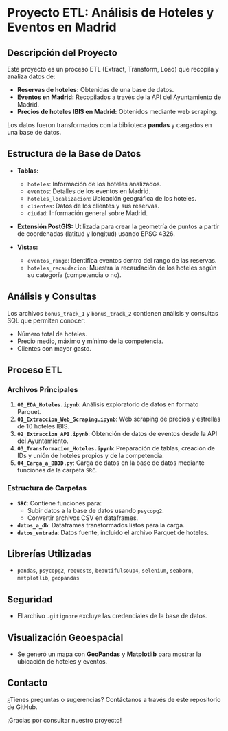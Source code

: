 # Proyecto ETL: Análisis de Hoteles y Eventos en Madrid

## Descripción del Proyecto
Este proyecto es un proceso ETL (Extract, Transform, Load) que recopila y analiza datos de:
- **Reservas de hoteles:** Obtenidas de una base de datos.
- **Eventos en Madrid:** Recopilados a través de la API del Ayuntamiento de Madrid.
- **Precios de hoteles IBIS en Madrid:** Obtenidos mediante web scraping.

Los datos fueron transformados con la biblioteca **pandas** y cargados en una base de datos.

## Estructura de la Base de Datos
- **Tablas:**
  - `hoteles`: Información de los hoteles analizados.
  - `eventos`: Detalles de los eventos en Madrid.
  - `hoteles_localizacion`: Ubicación geográfica de los hoteles.
  - `clientes`: Datos de los clientes y sus reservas.
  - `ciudad`: Información general sobre Madrid.

- **Extensión PostGIS:** Utilizada para crear la geometría de puntos a partir de coordenadas (latitud y longitud) usando EPSG 4326.

- **Vistas:**
  - `eventos_rango`: Identifica eventos dentro del rango de las reservas.
  - `hoteles_recaudacion`: Muestra la recaudación de los hoteles según su categoría (competencia o no).

## Análisis y Consultas
Los archivos `bonus_track_1` y `bonus_track_2` contienen análisis y consultas SQL que permiten conocer:
- Número total de hoteles.
- Precio medio, máximo y mínimo de la competencia.
- Clientes con mayor gasto.

## Proceso ETL
### Archivos Principales
1. **`00_EDA_Hoteles.ipynb`**: Análisis exploratorio de datos en formato Parquet.
2. **`01_Extraccion_Web_Scraping.ipynb`**: Web scraping de precios y estrellas de 10 hoteles IBIS.
3. **`02_Extraccion_API.ipynb`**: Obtención de datos de eventos desde la API del Ayuntamiento.
4. **`03_Transformacion_Hoteles.ipynb`**: Preparación de tablas, creación de IDs y unión de hoteles propios y de la competencia.
5. **`04_Carga_a_BBDD.py`**: Carga de datos en la base de datos mediante funciones de la carpeta `SRC`.

### Estructura de Carpetas
- **`SRC`**: Contiene funciones para:
  - Subir datos a la base de datos usando `psycopg2`.
  - Convertir archivos CSV en dataframes.
- **`datos_a_db`**: Dataframes transformados listos para la carga.
- **`datos_entrada`**: Datos fuente, incluido el archivo Parquet de hoteles.

## Librerías Utilizadas
- `pandas`, `psycopg2`, `requests`, `beautifulsoup4`, `selenium`, `seaborn`, `matplotlib`, `geopandas`

## Seguridad
- El archivo `.gitignore` excluye las credenciales de la base de datos.

## Visualización Geoespacial
- Se generó un mapa con **GeoPandas** y **Matplotlib** para mostrar la ubicación de hoteles y eventos.

## Contacto
¿Tienes preguntas o sugerencias? Contáctanos a través de este repositorio de GitHub.

¡Gracias por consultar nuestro proyecto!

